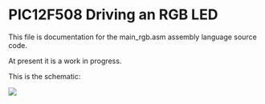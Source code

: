 # PIC12F508 Driving an RGB LED
This file is documentation for the main_rgb.asm assembly language source code.



At present it is a work in progress.



This is the schematic:

![](C:\Public\GIT\Projects\PIC\12F\12F508_Examples\12F508_mpasm_absolute_mode\docs\PIC12F508_rgb.png)